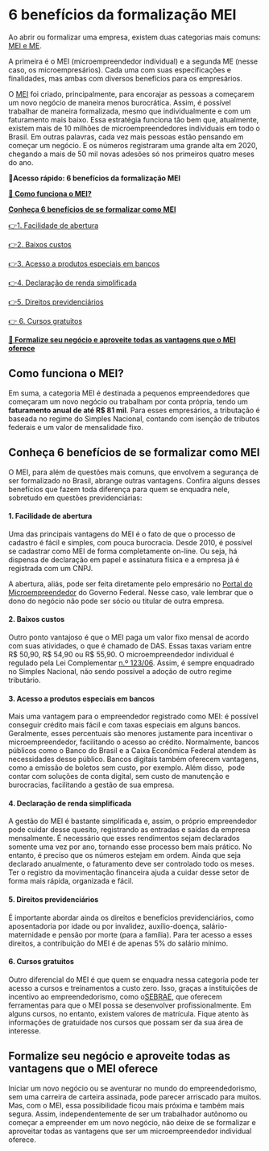 # 6 benefícios da formalização MEI

Ao abrir ou formalizar uma empresa, existem duas categorias mais comuns: [MEI e ME](https://meubolso.mercadopago.com.br/mei-e-me-o-que-sao-e-quais-as-diferencas-entre-eles).

A primeira é o MEI (microempreendedor individual) e a segunda ME (nesse caso, os microempresários). Cada uma com suas especificações e finalidades, mas ambas com diversos benefícios para os empresários.

O [MEI](https://meubolso.mercadopago.com.br/tudo-sobre-mei) foi criado, principalmente, para encorajar as pessoas a começarem um novo negócio de maneira menos burocrática. Assim, é possível trabalhar de maneira formalizada, mesmo que individualmente e com um faturamento mais baixo. Essa estratégia funciona tão bem que, atualmente, existem mais de 10 milhões de microempreendedores individuais em todo o Brasil. Em outras palavras, cada vez mais pessoas estão pensando em começar um negócio. E os números registraram uma grande alta em 2020, chegando a mais de 50 mil novas adesões só nos primeiros quatro meses do ano.

**💙Acesso rápido: 6 benefícios da formalização MEI**

**[🤔 Como funciona o MEI?](#A)**

**[Conheça 6 benefícios de se formalizar como MEI](#B)**

[](#C)[👉](#H)[1. Facilidade de abertura](#C)

[](#D)[👉](#H)[2. Baixos custos](#D)

[](#E)[👉](#H)[3. Acesso a produtos especiais em bancos](#E)

[](#F)[👉](#H)[4. Declaração de renda simplificada](#F)

[](#G)[👉](#H)[5. Direitos previdenciários](#G)

[👉 6. Cursos gratuitos](#H)

**[💙 Formalize seu negócio e aproveite todas as vantagens que o MEI oferece](#I)**

[](#)
## Como funciona o MEI?

Em suma, a categoria MEI é destinada a pequenos empreendedores que começaram um novo negócio ou trabalham por conta própria, tendo um **faturamento anual de até R$ 81 mil**. Para esses empresários, a tributação é baseada no regime do Simples Nacional, contando com isenção de tributos federais e um valor de mensalidade fixo.

[](#)
## Conheça 6 benefícios de se formalizar como MEI

O MEI, para além de questões mais comuns, que envolvem a segurança de ser formalizado no Brasil, abrange outras vantagens. Confira alguns desses benefícios que fazem toda diferença para quem se enquadra nele, sobretudo em questões previdenciárias:

[](#)
#### 1. Facilidade de abertura

Uma das principais vantagens do MEI é o fato de que o processo de cadastro é fácil e simples, com pouca burocracia. Desde 2010, é possível se cadastrar como MEI de forma completamente on-line. Ou seja, há dispensa de declaração em papel e assinatura física e a empresa já é registrada com um CNPJ.

A abertura, aliás, pode ser feita diretamente pelo empresário no [Portal do Microempreendedor](https://www.gov.br/empresas-e-negocios/pt-br/empreendedor) do Governo Federal. Nesse caso, vale lembrar que o dono do negócio não pode ser sócio ou titular de outra empresa.

[](#)
#### 2. Baixos custos

Outro ponto vantajoso é que o MEI paga um valor fixo mensal de acordo com suas atividades, o que é chamado de DAS. Essas taxas variam entre R$ 50,90, R$ 54,90 ou R$ 55,90. O microempreendedor individual é regulado pela Lei Complementar [n.º 123/06](http://www.planalto.gov.br/ccivil_03/LEIS/LCP/Lcp123.htm). Assim, é sempre enquadrado no Simples Nacional, não sendo possível a adoção de outro regime tributário.

[](#)
#### 3. Acesso a produtos especiais em bancos

Mais uma vantagem para o empreendedor registrado como MEI: é possível conseguir crédito mais fácil e com taxas especiais em alguns bancos. Geralmente, esses percentuais são menores justamente para incentivar o microempreendedor, facilitando o acesso ao crédito. Normalmente, bancos públicos como o Banco do Brasil e a Caixa Econômica Federal atendem às necessidades desse público. Bancos digitais também oferecem vantagens, como a emissão de boletos sem custo, por exemplo. Além disso,  pode contar com soluções de conta digital, sem custo de manutenção e burocracias, facilitando a gestão de sua empresa.

[](#)
#### **4. Declaração de renda simplificada**

A gestão do MEI é bastante simplificada e, assim, o próprio empreendedor pode cuidar desse quesito, registrando as entradas e saídas da empresa mensalmente. É necessário que esses rendimentos sejam declarados somente uma vez por ano, tornando esse processo bem mais prático. No entanto, é preciso que os números estejam em ordem. Ainda que seja declarado anualmente, o faturamento deve ser controlado todo os meses. Ter o registro da movimentação financeira ajuda a cuidar desse setor de forma mais rápida, organizada e fácil.

[](#)
#### 5. Direitos previdenciários

É importante abordar ainda os direitos e benefícios previdenciários, como aposentadoria por idade ou por invalidez, auxílio-doença, salário-maternidade e pensão por morte (para a família). Para ter acesso a esses direitos, a contribuição do MEI é de apenas 5% do salário mínimo.

[](#)
#### 6. Cursos gratuitos

Outro diferencial do MEI é que quem se enquadra nessa categoria pode ter acesso a cursos e treinamentos a custo zero. Isso, graças a instituições de incentivo ao empreendedorismo, como o[SEBRAE](https://www.sebrae.com.br/sites/PortalSebrae/Busca?q=gratuito), que oferecem ferramentas para que o MEI possa se desenvolver profissionalmente. Em alguns cursos, no entanto, existem valores de matrícula. Fique atento às informações de gratuidade nos cursos que possam ser da sua área de interesse.

[](#)
## Formalize seu negócio e aproveite todas as vantagens que o MEI oferece

Iniciar um novo negócio ou se aventurar no mundo do empreendedorismo, sem uma carreira de carteira assinada, pode parecer arriscado para muitos. Mas, com o MEI, essa possibilidade ficou mais próxima e também mais segura. Assim, independentemente de ser um trabalhador autônomo ou começar a empreender em um novo negócio, não deixe de se formalizar e aproveitar todas as vantagens que ser um microempreendedor individual oferece.